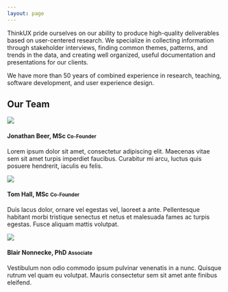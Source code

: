 ```yaml
---
layout: page
---
```

ThinkUX pride ourselves on our ability to produce high-quality deliverables based on user-centered research. We specialize in collecting information through stakeholder interviews, finding common themes, patterns, and trends in the data, and creating well organized, useful documentation and presentations for our clients. 

We have more than 50 years of combined experience in research, teaching, software development, and user experience design.  

<h2>Our Team</h2>
<div class="row">
  <div class="col-xs-12 col-md-4">
    <img class="headshot" src="{{ site.baseurl }}/images/placeholder.png" />
    <h4 class="text-center">Jonathan Beer, MSc <small>Co-Founder</small></h4>
    <p>
      Lorem ipsum dolor sit amet, consectetur adipiscing elit. Maecenas vitae sem sit amet turpis imperdiet faucibus. Curabitur mi 
      arcu, luctus quis posuere hendrerit, iaculis eu felis.
    </p>
  </div>
  <div class="col-xs-12 col-md-4">
    <img class="headshot" src="{{ site.baseurl }}/images/placeholder.png" />
    <h4 class="text-center">Tom Hall, MSc <small>Co-Founder</small></h4>
    <p>
      Duis lacus dolor, ornare vel egestas vel, laoreet a ante. Pellentesque habitant morbi tristique senectus et netus et malesuada 
      fames ac turpis egestas. Fusce aliquam mattis volutpat.
    </p>
  </div>
  <div class="col-xs-12 col-md-4">
    <img class="headshot" src="{{ site.baseurl }}/images/placeholder.png" />
    <h4 class="text-center">Blair Nonnecke, PhD <small>Associate</small></h4>
    <p>
      Vestibulum non odio commodo ipsum pulvinar venenatis in a nunc. Quisque rutrum vel quam eu volutpat. Mauris consectetur sem sit 
      amet ante finibus eleifend.
    </p>
  </div>
</div>
